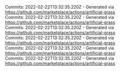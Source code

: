 Commits: 2022-02-22T13:32:35.220Z - Generated via https://github.com/marketplace/actions/artificial-grass
<br>
Commits: 2022-02-22T13:32:35.220Z - Generated via https://github.com/marketplace/actions/artificial-grass
<br>
Commits: 2022-02-22T13:32:35.220Z - Generated via https://github.com/marketplace/actions/artificial-grass
<br>
Commits: 2022-02-22T13:32:35.220Z - Generated via https://github.com/marketplace/actions/artificial-grass
<br>
Commits: 2022-02-22T13:32:35.220Z - Generated via https://github.com/marketplace/actions/artificial-grass
<br>
Commits: 2022-02-22T13:32:35.220Z - Generated via https://github.com/marketplace/actions/artificial-grass
<br>
